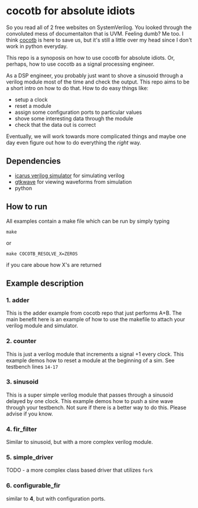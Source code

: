 # cocotb for absolute idiots

So you read all of 2 free websites on SystemVerilog. You looked through the convoluted mess of documentaiton that is UVM. Feeling dumb? Me too. I think [cocotb](https://docs.cocotb.org/en/stable/) is here to save us, but it's still a little over my head since I don't work in python everyday. 

This repo is a synoposis on how to use cocotb for absolute idiots. Or, perhaps, how to use cocotb as a signal processing engineer. 

As a DSP engineer, you probably just want to shove a sinusoid through a verilog module most of the time and check the output. This repo aims to be a short intro on how to do that. How to do easy things like:

  - setup a clock
  - reset a module
  - assign some configuration ports to particular values
  - shove some interesting data through the module
  - check that the data out is correct
  
 Eventually, we will work towards more complicated things and maybe one day even figure out how to do everything the *right* way. 
  
## Dependencies

  - [icarus verilog simulator](http://iverilog.icarus.com/) for simulating verilog
  - [gtkwave](http://gtkwave.sourceforge.net/) for viewing waveforms from simulation
  - python 
    
  ## How to run
  
  All examples contain a make file which can be run by simply typing 
  
  `make`
  
  or 
  
  `make COCOTB_RESOLVE_X=ZEROS`
  
  if you care aboue how X's are returned

## Example description

### 1. adder
  
  This is the adder example from cocotb repo that just performs A+B. The main benefit here is an example of how to use the makefile to attach your verilog module and simulator. 
  
### 2. counter

This is just a verilog module that increments a signal +1 every clock. This example demos how to reset a module at the beginning of a sim. See testbench lines `14-17`

### 3. sinusoid

This is a super simple verilog module that passes through a sinusoid delayed by one clock. This example demos how to push a sine wave through your testbench. Not sure if there is a better way to do this. Please advise if you know.

### 4. fir_filter

Similar to sinusoid, but with a more complex verilog module. 

### 5. simple_driver

TODO - a more complex class based driver that utilizes `fork`

### 6. configurable_fir

similar to **4**, but with configuration ports. 
